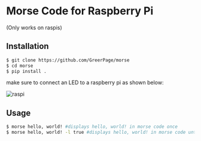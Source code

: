 # Morse Code for Raspberry Pi

(Only works on raspis)


## Installation
```bash
$ git clone https://github.com/GreerPage/morse
$ cd morse
$ pip install .
```
make sure to connect an LED to a raspberry pi as shown below:

![raspi](https://greerpage.com/static/images/raspidiagram.png)

## Usage
```bash
$ morse hello, world! #displays hello, world! in morse code once
$ morse hello, world! -l true #displays hello, world! in morse code until loop is stopped 
```
